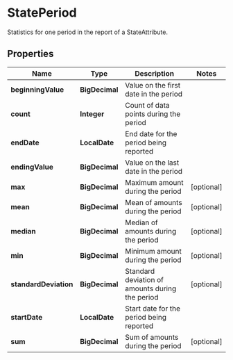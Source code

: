 

# StatePeriod

Statistics for one period in the report of a StateAttribute.

## Properties

| Name | Type | Description | Notes |
|------------ | ------------- | ------------- | -------------|
|**beginningValue** | **BigDecimal** | Value on the first date in the period |  |
|**count** | **Integer** | Count of data points during the period |  |
|**endDate** | **LocalDate** | End date for the period being reported |  |
|**endingValue** | **BigDecimal** | Value on the last date in the period |  |
|**max** | **BigDecimal** | Maximum amount during the period |  [optional] |
|**mean** | **BigDecimal** | Mean of amounts during the period |  [optional] |
|**median** | **BigDecimal** | Median of amounts during the period |  [optional] |
|**min** | **BigDecimal** | Minimum amount during the period |  [optional] |
|**standardDeviation** | **BigDecimal** | Standard deviation of amounts during the period |  [optional] |
|**startDate** | **LocalDate** | Start date for the period being reported |  |
|**sum** | **BigDecimal** | Sum of amounts during the period |  [optional] |



